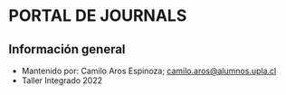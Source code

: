 # PORTAL DE JOURNALS
## Información general
- Mantenido por:  Camilo Aros Espinoza; camilo.aros@alumnos.upla.cl
- Taller Integrado 2022